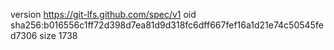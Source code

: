 version https://git-lfs.github.com/spec/v1
oid sha256:b016556c1ff72d398d7ea81d9d318fc6dff667fef16a1d21e74c50545fed7306
size 1738
